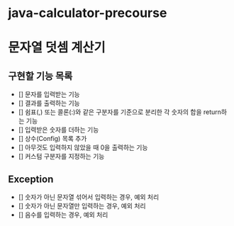 # java-calculator-precourse
# 문자열 덧셈 계산기

## 구현할 기능 목록
- [] 문자를 입력받는 기능
- [] 결과를 출력하는 기능
- [] 쉼표(,) 또는 콜론(:)와 같은 구분자를 기준으로 분리한 각 숫자의 합을 return하는 기능
- [] 입력받은 숫자를 더하는 기능
- [] 상수(Config) 목록 추가
- [] 아무것도 입력하지 않았을 때 0을 출력하는 기능
- [] 커스텀 구분자를 지정하는 기능
      
## Exception
- [] 숫자가 아닌 문자열 섞어서 입력하는 경우, 예외 처리
- [] 숫자가 아닌 문자열만 입력하는 경우, 예외 처리
- [] 음수를 입력하는 경우, 예외 처리 
